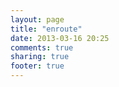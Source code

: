 ```yaml
---
layout: page
title: "enroute"
date: 2013-03-16 20:25
comments: true
sharing: true
footer: true
---
```

